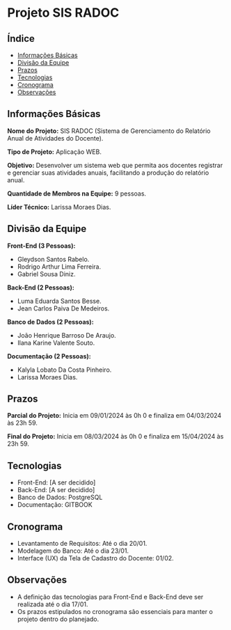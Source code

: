 # Projeto SIS RADOC
## Índice
* [Informações Básicas](#informações-básicas)
* [Divisão da Equipe](#divisão-da-equipe)
* [Prazos](#prazos)
* [Tecnologias](#tecnologias)
* [Cronograma](#cronograma)
* [Observações](#observações)

## Informações Básicas
**Nome do Projeto:** SIS RADOC (Sistema de Gerenciamento do Relatório Anual de Atividades do Docente).

**Tipo de Projeto:** Aplicação WEB.

**Objetivo:** Desenvolver um sistema web que permita aos docentes registrar e gerenciar suas atividades anuais, facilitando a produção do relatório anual. 

**Quantidade de Membros na Equipe:** 9 pessoas.

**Líder Técnico:** Larissa Moraes Dias. 


## Divisão da Equipe

**Front-End (3 Pessoas):**
- Gleydson Santos Rabelo.
- Rodrigo Arthur Lima Ferreira.
- Gabriel Sousa Diniz.

**Back-End (2 Pessoas):**
- Luma Eduarda Santos Besse.
- Jean Carlos Paiva De Medeiros.

**Banco de Dados (2 Pessoas):**
- João Henrique Barroso De Araujo.
- Ilana Karine Valente Souto.

**Documentação (2 Pessoas):**
- Kalyla Lobato Da Costa Pinheiro.
- Larissa Moraes Dias.

## Prazos

**Parcial do Projeto:**
Inicia em 09/01/2024 às 0h 0 e finaliza em 04/03/2024 às 23h 59.

**Final do Projeto:**
Inicia em 08/03/2024 às 0h 0 e finaliza em 15/04/2024 às 23h 59.

## Tecnologias 

- Front-End: [A ser decidido]
- Back-End: [A ser decidido]
- Banco de Dados: PostgreSQL
- Documentação: GITBOOK

## Cronograma

- Levantamento de Requisitos: Até o dia 20/01.
- Modelagem do Banco: Até o dia 23/01.
- Interface (UX) da Tela de Cadastro do Docente: 01/02.



## Observações
- A definição das tecnologias para Front-End e Back-End deve ser realizada até o dia 17/01.
- Os prazos estipulados no cronograma são essenciais para manter o projeto dentro do planejado.
